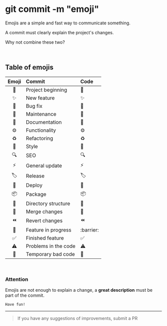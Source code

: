 # git commit -m "emoji"

Emojis are a simple and fast way to communicate something.

A commit must clearly explain the project's changes.

Why not combine these two?

&nbsp;

## Table of emojis

|Emoji | Commit | Code |
|:-:|:-|:-|
|🎉| Project beginning | :tada: |
|✨| New feature | :sparkles: |
|🐛| Bug fix | :bug: |
|🔧| Maintenance | :wrench: |
|📑| Documentation | :bookmark_tabs: |
|⚙️| Functionality | :gear: |
|♻️| Refactoring | :recycle: |
|🎨| Style | :art: |
|🔍| SEO | :mag: |
|⚡️| General update | :zap: |
|🏷️| Release | :label: |
|🚀| Deploy | :rocket: |
|📦| Package | :package: |
|📁| Directory structure | :file_folder: |
|🔀| Merge changes | :twisted_rightwards_arrows: |
|⏪️| Revert changes | :rewind: |
|🚧| Feature in progress | :barrier: |
|✅| Finished feature | :white_check_mark: |
|⚠️| Problems in the code | :warning: |
|💩| Temporary bad code | :poop: |

&nbsp;

### Attention

Emojis are not enough to explain a change, a **great description** must be part of the commit.

`Have fun!`

---

> If you have any suggestions  of improvements, submit a PR
